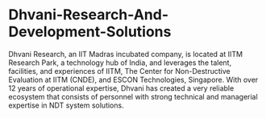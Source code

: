# Dhvani-Research-And-Development-Solutions
Dhvani Research, an IIT Madras incubated company, is located at IITM Research Park, a technology hub of India, and leverages the talent, facilities, and experiences of IITM, The Center for Non-Destructive Evaluation at IITM (CNDE), and ESCON Technologies, Singapore. With over 12 years of operational expertise, Dhvani has created a very reliable ecosystem that consists of personnel with strong technical and managerial expertise in NDT system solutions.
